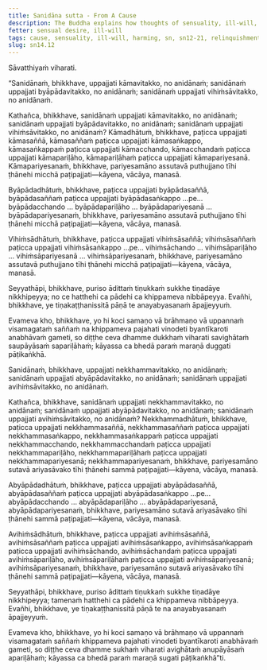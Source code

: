 ```yaml
---
title: Sanidāna sutta - From A Cause
description: The Buddha explains how thoughts of sensuality, ill-will, and harming arise from a cause and how to abandon them.
fetter: sensual desire, ill-will
tags: cause, sensuality, ill-will, harming, sn, sn12-21, relinquishment, good-will, non-harming
slug: sn14.12
---
```


Sāvatthiyaṁ viharati.

“Sanidānaṁ, bhikkhave, uppajjati kāmavitakko, no anidānaṁ; sanidānaṁ uppajjati byāpādavitakko, no anidānaṁ; sanidānaṁ uppajjati vihiṁsāvitakko, no anidānaṁ.

Kathañca, bhikkhave, sanidānaṁ uppajjati kāmavitakko, no anidānaṁ; sanidānaṁ uppajjati byāpādavitakko, no anidānaṁ; sanidānaṁ uppajjati vihiṁsāvitakko, no anidānaṁ? Kāmadhātuṁ, bhikkhave, paṭicca uppajjati kāmasaññā, kāmasaññaṁ paṭicca uppajjati kāmasaṅkappo, kāmasaṅkappaṁ paṭicca uppajjati kāmacchando, kāmacchandaṁ paṭicca uppajjati kāmapariḷāho, kāmapariḷāhaṁ paṭicca uppajjati kāmapariyesanā. Kāmapariyesanaṁ, bhikkhave, pariyesamāno assutavā puthujjano tīhi ṭhānehi micchā paṭipajjati—kāyena, vācāya, manasā.

Byāpādadhātuṁ, bhikkhave, paṭicca uppajjati byāpādasaññā, byāpādasaññaṁ paṭicca uppajjati byāpādasaṅkappo …pe… byāpādacchando … byāpādapariḷāho … byāpādapariyesanā … byāpādapariyesanaṁ, bhikkhave, pariyesamāno assutavā puthujjano tīhi ṭhānehi micchā paṭipajjati—kāyena, vācāya, manasā.

Vihiṁsādhātuṁ, bhikkhave, paṭicca uppajjati vihiṁsāsaññā; vihiṁsāsaññaṁ paṭicca uppajjati vihiṁsāsaṅkappo …pe… vihiṁsāchando … vihiṁsāpariḷāho … vihiṁsāpariyesanā … vihiṁsāpariyesanaṁ, bhikkhave, pariyesamāno assutavā puthujjano tīhi ṭhānehi micchā paṭipajjati—kāyena, vācāya, manasā.

Seyyathāpi, bhikkhave, puriso ādittaṁ tiṇukkaṁ sukkhe tiṇadāye nikkhipeyya; no ce hatthehi ca pādehi ca khippameva nibbāpeyya. Evañhi, bhikkhave, ye tiṇakaṭṭhanissitā pāṇā te anayabyasanaṁ āpajjeyyuṁ.

Evameva kho, bhikkhave, yo hi koci samaṇo vā brāhmaṇo vā uppannaṁ visamagataṁ saññaṁ na khippameva pajahati vinodeti byantīkaroti anabhāvaṁ gameti, so diṭṭhe ceva dhamme dukkhaṁ viharati savighātaṁ saupāyāsaṁ sapariḷāhaṁ; kāyassa ca bhedā paraṁ maraṇā duggati pāṭikaṅkhā.

Sanidānaṁ, bhikkhave, uppajjati nekkhammavitakko, no anidānaṁ; sanidānaṁ uppajjati abyāpādavitakko, no anidānaṁ; sanidānaṁ uppajjati avihiṁsāvitakko, no anidānaṁ.

Kathañca, bhikkhave, sanidānaṁ uppajjati nekkhammavitakko, no anidānaṁ; sanidānaṁ uppajjati abyāpādavitakko, no anidānaṁ; sanidānaṁ uppajjati avihiṁsāvitakko, no anidānaṁ? Nekkhammadhātuṁ, bhikkhave, paṭicca uppajjati nekkhammasaññā, nekkhammasaññaṁ paṭicca uppajjati nekkhammasaṅkappo, nekkhammasaṅkappaṁ paṭicca uppajjati nekkhammacchando, nekkhammacchandaṁ paṭicca uppajjati nekkhammapariḷāho, nekkhammapariḷāhaṁ paṭicca uppajjati nekkhammapariyesanā; nekkhammapariyesanaṁ, bhikkhave, pariyesamāno sutavā ariyasāvako tīhi ṭhānehi sammā paṭipajjati—kāyena, vācāya, manasā.

Abyāpādadhātuṁ, bhikkhave, paṭicca uppajjati abyāpādasaññā, abyāpādasaññaṁ paṭicca uppajjati abyāpādasaṅkappo …pe… abyāpādacchando … abyāpādapariḷāho … abyāpādapariyesanā, abyāpādapariyesanaṁ, bhikkhave, pariyesamāno sutavā ariyasāvako tīhi ṭhānehi sammā paṭipajjati—kāyena, vācāya, manasā.

Avihiṁsādhātuṁ, bhikkhave, paṭicca uppajjati avihiṁsāsaññā, avihiṁsāsaññaṁ paṭicca uppajjati avihiṁsāsaṅkappo, avihiṁsāsaṅkappaṁ paṭicca uppajjati avihiṁsāchando, avihiṁsāchandaṁ paṭicca uppajjati avihiṁsāpariḷāho, avihiṁsāpariḷāhaṁ paṭicca uppajjati avihiṁsāpariyesanā; avihiṁsāpariyesanaṁ, bhikkhave, pariyesamāno sutavā ariyasāvako tīhi ṭhānehi sammā paṭipajjati—kāyena, vācāya, manasā.

Seyyathāpi, bhikkhave, puriso ādittaṁ tiṇukkaṁ sukkhe tiṇadāye nikkhipeyya; tamenaṁ hatthehi ca pādehi ca khippameva nibbāpeyya. Evañhi, bhikkhave, ye tiṇakaṭṭhanissitā pāṇā te na anayabyasanaṁ āpajjeyyuṁ.

Evameva kho, bhikkhave, yo hi koci samaṇo vā brāhmaṇo vā uppannaṁ visamagataṁ saññaṁ khippameva pajahati vinodeti byantīkaroti anabhāvaṁ gameti, so diṭṭhe ceva dhamme sukhaṁ viharati avighātaṁ anupāyāsaṁ apariḷāhaṁ; kāyassa ca bhedā paraṁ maraṇā sugati pāṭikaṅkhā”ti.
